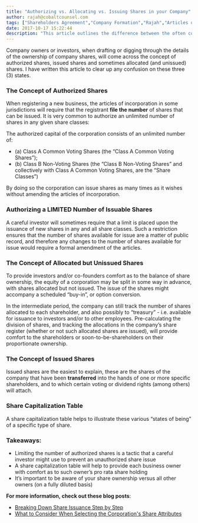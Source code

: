 ```yaml
---
title: "Authorizing vs. Allocating vs. Issuing Shares in your Company"
author: rajah@cobaltcounsel.com
tags: ["Shareholders Agreement","Company Formation","Rajah","Articles of Incorporation","Canada (ON)","Canada (General)"]
date: 2017-10-17 15:22:44
description: "This article outlines the difference between the often confused concepts of authorized shares, issued shares and allocated shares."
---
```


Company owners or investors, when drafting or digging through the details of the ownership of company shares, will come across the concept of authorized shares, issued shares and sometimes allocated (and unissued) shares.  I have written this article to clear up any confusion on these three (3) states.

### The Concept of Authorized Shares

When registering a new business, the articles of incorporation in some jurisdictions will require that the registrant **file the number** of shares that can be issued. It is very common to authorize an unlimited number of shares in any given share classes:

The authorized capital of the corporation consists of an unlimited number of:

- (a) Class A Common Voting Shares (the “Class A Common Voting Shares”);
- (b) Class B Non-Voting Shares (the “Class B Non-Voting Shares” and collectively with Class A Common Voting Shares, are the “Share Classes”)

By doing so the corporation can issue shares as many times as it wishes without amending the articles of incorporation.

### Authorizing a LIMITED Number of Issuable Shares

A careful investor will sometimes require that a limit is placed upon the issuance of new shares in any and all share classes.  Such a restriction ensures that the number of shares available for issue are a matter of public record, and therefore any changes to the number of shares available for issue would require a formal amendment of the articles.  

### The Concept of Allocated but Unissued Shares

To provide investors and/or co-founders comfort as to the balance of share ownership, the equity of a corporation may be split in some way in advance, with shares allocated but not issued.  The issue of the shares might accompany a scheduled “buy-in”, or option conversion.

In the intermediate period, the company can still track the number of shares allocated to each shareholder, and also possibly to “treasury” - i.e. available for issuance to investors and/or to other employees.  Pre-calculating the division of shares, and tracking the allocations in the company’s share register (whether or not such allocated shares are issued), will provide comfort to the shareholders or soon-to-be-shareholders on their proportionate ownership.

### The Concept of Issued Shares

Issued shares are the easiest to explain, these are the shares of the company that have been **transferred** into the hands of one or more specific shareholders, and to which certain voting or dividend rights (among others) will attach.

### Share Capitalization Table

A share capitalization table helps to illustrate these various “states of being” of a specific type of share.

### Takeaways:
- Limiting the number of authorized shares is a tactic that a careful investor might use to prevent an unauthorized share issue
- A share capitalization table will help to provide each business owner with comfort as to such owner’s pro rata share holding
- It’s important to be aware of your share ownership versus all other owners (on a fully diluted basis)


**For more information, check out these blog posts**:
- [Breaking Down Share Issuance Step by Step]( https://blog.clausehound.com/breaking-share-issuance-step-step/)
- [What to Consider When Selecting the Corporation's Share Attributes]( https://blog.clausehound.com/what-to-consider-when-selecting-the-corporations-share-attributes/)
